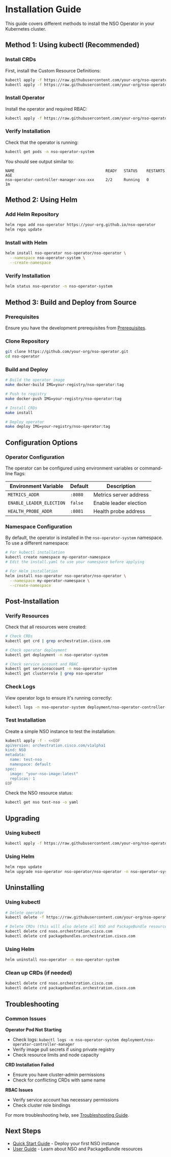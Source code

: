 # Installation Guide

This guide covers different methods to install the NSO Operator in your Kubernetes cluster.

## Method 1: Using kubectl (Recommended)

### Install CRDs
First, install the Custom Resource Definitions:

```bash
kubectl apply -f https://raw.githubusercontent.com/your-org/nso-operator/main/config/crd/bases/orchestration.cisco.com_nsos.yaml
kubectl apply -f https://raw.githubusercontent.com/your-org/nso-operator/main/config/crd/bases/orchestration.cisco.com_packagebundles.yaml
```

### Install Operator
Install the operator and required RBAC:

```bash
kubectl apply -f https://raw.githubusercontent.com/your-org/nso-operator/main/dist/install.yaml
```

### Verify Installation
Check that the operator is running:

```bash
kubectl get pods -n nso-operator-system
```

You should see output similar to:
```
NAME                                        READY   STATUS    RESTARTS   AGE
nso-operator-controller-manager-xxx-xxx     2/2     Running   0          1m
```

## Method 2: Using Helm

### Add Helm Repository
```bash
helm repo add nso-operator https://your-org.github.io/nso-operator
helm repo update
```

### Install with Helm
```bash
helm install nso-operator nso-operator/nso-operator \
  --namespace nso-operator-system \
  --create-namespace
```

### Verify Installation
```bash
helm status nso-operator -n nso-operator-system
```

## Method 3: Build and Deploy from Source

### Prerequisites
Ensure you have the development prerequisites from [Prerequisites](prerequisites.md).

### Clone Repository
```bash
git clone https://github.com/your-org/nso-operator.git
cd nso-operator
```

### Build and Deploy
```bash
# Build the operator image
make docker-build IMG=your-registry/nso-operator:tag

# Push to registry
make docker-push IMG=your-registry/nso-operator:tag

# Install CRDs
make install

# Deploy operator
make deploy IMG=your-registry/nso-operator:tag
```

## Configuration Options

### Operator Configuration
The operator can be configured using environment variables or command-line flags:

| Environment Variable | Default | Description |
|---------------------|---------|-------------|
| `METRICS_ADDR` | `:8080` | Metrics server address |
| `ENABLE_LEADER_ELECTION` | `false` | Enable leader election |
| `HEALTH_PROBE_ADDR` | `:8081` | Health probe address |

### Namespace Configuration
By default, the operator is installed in the `nso-operator-system` namespace. To use a different namespace:

```bash
# For kubectl installation
kubectl create namespace my-operator-namespace
# Edit the install.yaml to use your namespace before applying

# For Helm installation
helm install nso-operator nso-operator/nso-operator \
  --namespace my-operator-namespace \
  --create-namespace
```

## Post-Installation

### Verify Resources
Check that all resources were created:

```bash
# Check CRDs
kubectl get crd | grep orchestration.cisco.com

# Check operator deployment
kubectl get deployment -n nso-operator-system

# Check service account and RBAC
kubectl get serviceaccount -n nso-operator-system
kubectl get clusterrole | grep nso-operator
```

### Check Logs
View operator logs to ensure it's running correctly:

```bash
kubectl logs -n nso-operator-system deployment/nso-operator-controller-manager
```

### Test Installation
Create a simple NSO instance to test the installation:

```bash
kubectl apply -f - <<EOF
apiVersion: orchestration.cisco.com/v1alpha1
kind: NSO
metadata:
  name: test-nso
  namespace: default
spec:
  image: "your-nso-image:latest"
  replicas: 1
EOF
```

Check the NSO resource status:
```bash
kubectl get nso test-nso -o yaml
```

## Upgrading

### Using kubectl
```bash
kubectl apply -f https://raw.githubusercontent.com/your-org/nso-operator/main/dist/install.yaml
```

### Using Helm
```bash
helm repo update
helm upgrade nso-operator nso-operator/nso-operator -n nso-operator-system
```

## Uninstalling

### Using kubectl
```bash
# Delete operator
kubectl delete -f https://raw.githubusercontent.com/your-org/nso-operator/main/dist/install.yaml

# Delete CRDs (this will also delete all NSO and PackageBundle resources)
kubectl delete crd nsos.orchestration.cisco.com
kubectl delete crd packagebundles.orchestration.cisco.com
```

### Using Helm
```bash
helm uninstall nso-operator -n nso-operator-system
```

### Clean up CRDs (if needed)
```bash
kubectl delete crd nsos.orchestration.cisco.com
kubectl delete crd packagebundles.orchestration.cisco.com
```

## Troubleshooting

### Common Issues

**Operator Pod Not Starting**
- Check logs: `kubectl logs -n nso-operator-system deployment/nso-operator-controller-manager`
- Verify image pull secrets if using private registry
- Check resource limits and node capacity

**CRD Installation Failed**
- Ensure you have cluster-admin permissions
- Check for conflicting CRDs with same name

**RBAC Issues**
- Verify service account has necessary permissions
- Check cluster role bindings

For more troubleshooting help, see [Troubleshooting Guide](../user-guide/troubleshooting.md).

## Next Steps

- [Quick Start Guide](quick-start.md) - Deploy your first NSO instance
- [User Guide](../user-guide/) - Learn about NSO and PackageBundle resources